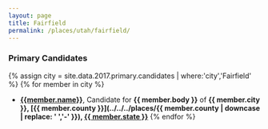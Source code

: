 ```yaml
---
layout: page
title: Fairfield
permalink: /places/utah/fairfield/
---
```


### Primary Candidates
{% assign city = site.data.2017.primary.candidates | where:'city','Fairfield' %}
{% for member in city  %}
- <strong>[{{member.name}}](../../../people/{{member.id}})</strong>, Candidate for <strong>{{ member.body }}</strong> of <strong>{{ member.city }}, [{{ member.county }}](../../../places/{{ member.county | downcase | replace: ' ','-' }}), [{{ member.state }}](../../../places)</strong>
{% endfor %}
